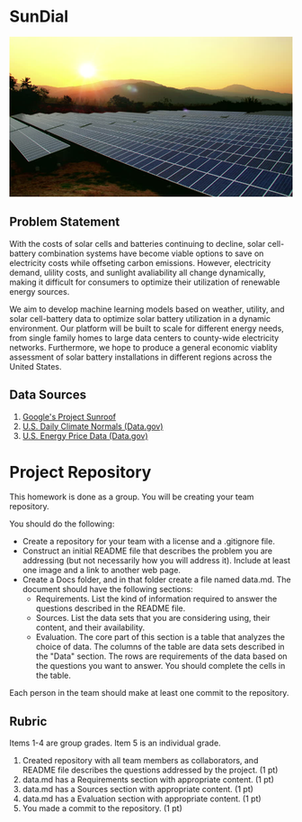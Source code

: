 # SunDial
![alt text](Docs/pic.jpg)

## Problem Statement
With the costs of solar cells and batteries continuing to decline, solar cell-battery combination systems have become viable options to save on electricity costs while offseting carbon emissions. However, electricity demand, ulility costs, and sunlight avaliability all change dynamically, making it difficult for consumers to optimize their utilization of renewable energy sources.

We aim to develop machine learning models based on weather, utility, and solar cell-battery data to optimize solar battery utilization in a dynamic environment. Our platform will be built to scale for different energy needs, from single family homes to large data centers to county-wide electricity networks. Furthermore, we hope to produce a general economic viablity assessment of solar battery installations in different regions across the United States.

## Data Sources

1. [Google's Project Sunroof](https://www.google.com/get/sunroof#p=0)
2. [U.S. Daily Climate Normals (Data.gov)](https://catalog.data.gov/dataset/u-s-daily-climate-normals-1981-2010)
3. [U.S. Energy Price Data (Data.gov)](https://catalog.data.gov/dataset?tags=energy-prices)

# Project Repository

This homework is done as a group. You will be creating your team repository.

You should do the following:
- Create a repository for your team with a license and a .gitignore file.
- Construct an initial README file that describes the problem you are addressing (but not necessarily how you will address it). Include at least one image and a link to another web page.
- Create a Docs folder, and in that folder create a file named data.md. The document should have the following sections:
  - Requirements. List the kind of information required to answer the questions described in the README file.
  - Sources. List the data sets that you are considering using, their content, and their availability.
  - Evaluation. The core part of this section is a table that analyzes the choice of data. The columns of the table are data sets described in the "Data" section. The rows are requirements of the data based on the questions you want to answer. You should complete the cells in the table.

Each person in the team should make at least one commit to the repository.

## Rubric

Items 1-4 are group grades. Item 5 is an individual grade.

1. Created repository with all team members as collaborators, and README file describes the questions addressed by the project. (1 pt)
2. data.md has a Requirements section with appropriate content. (1 pt)
3. data.md has a Sources section with appropriate content. (1 pt)
4. data.md has a Evaluation section with appropriate content. (1 pt)
5. You made a commit to the repository. (1 pt)
